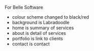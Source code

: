 For Belle Software
 * colour scheme changed to black/red
 * background is Labradoodle
 * home is summary of services
 * about is detail of services
 * portfolio is link to clients
 * contact is contact

